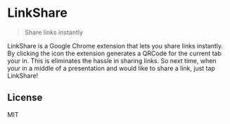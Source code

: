 # LinkShare
> Share links instantly

LinkShare is a Google Chrome extension that lets you share links instantly. By clicking the icon the extension generates a QRCode for the current tab your in. This is eliminates the hassle in sharing links. So next time, when your in a middle of a presentation and would like to share a link, just tap LinkShare!

## License
MIT